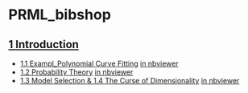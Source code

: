 # PRML_bibshop

## [1 Introduction](https://github.com/xiang1/PRML_bibshop/tree/master/1.%20Introduction/1.2%20Exampl_Polynomial%20Curve%20Fitting)

* [1.1 Exampl_Polynomial Curve Fitting](https://github.com/xiang1/PRML_bibshop/blob/master/1.%20Introduction/1.2%20Exampl_Polynomial%20Curve%20Fitting/1.1%20Exampl_Polynomial%20Curve%20Fitting.ipynb) [in nbviewer](http://nbviewer.jupyter.org/github/xiang1/PRML_bibshop/blob/master/1.%20Introduction/1.2%20Exampl_Polynomial%20Curve%20Fitting/1.1%20Exampl_Polynomial%20Curve%20Fitting.ipynb)
* [1.2 Probability Theory](https://github.com/xiang1/PRML_bibshop/blob/master/1.%20Introduction/1.2%20Exampl_Polynomial%20Curve%20Fitting/1.2%20Probability%20Theory.ipynb) [in nbviewer](http://nbviewer.jupyter.org/github/xiang1/PRML_bibshop/blob/master/1.%20Introduction/1.2%20Exampl_Polynomial%20Curve%20Fitting/1.2%20Probability%20Theory.ipynb)
* [1.3 Model Selection & 1.4 The Curse of Dimensionality](https://github.com/xiang1/PRML_bibshop/blob/master/1.%20Introduction/1.2%20Exampl_Polynomial%20Curve%20Fitting/1.3%20Model%20Selection%20%26%201.4%20The%20Curse%20of%20Dimensionality.ipynb)  [in nbviewer](http://nbviewer.jupyter.org/github/xiang1/PRML_bibshop/blob/master/1.%20Introduction/1.2%20Exampl_Polynomial%20Curve%20Fitting/1.3%20Model%20Selection%20%26%201.4%20The%20Curse%20of%20Dimensionality.ipynb)

